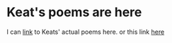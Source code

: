 # Keat's poems are here




 I can [link](poems/Firstpublication.md) to Keats' actual poems here.
 or this link [here](poems/Transcribed.md)
